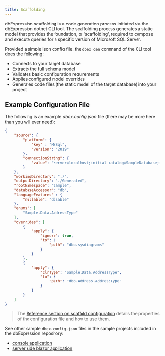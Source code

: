 ```yaml
---
title: Scaffolding
---
```


dbExpression scaffolding is a code generation process initiated via the dbExpression dotnet CLI tool.  The scaffolding process generates 
a static model that provides the foundation, or 'scaffolding', required to compose and execute queries for a specific version of Microsoft SQL Server.  

Provided a simple json config file, the `dbex gen` command of the CLI tool does the following:
* Connects to your target database
* Extracts the full schema model
* Validates basic configuration requirements
* Applies configured model overrides 
* Generates code files (the static model of the target database) into your project

## Example Configuration File
The following is an example *dbex.config.json* file (there may be more here than you will ever need):
```json
{
    "source": {
        "platform": {
            "key" : "MsSql",
            "version": "2019"
        },
        "connectionString": {
            "value": "server=localhost;initial catalog=SampleDatabase;integrated security=true"
        }
    },
    "workingDirectory": "./",
    "outputDirectory": "./Generated",
    "rootNamespace": "Sample",
    "databaseAccessor": "db",
    "languageFeatures" : {
        "nullable": "disable"
    },
    "enums": [
        "Sample.Data.AddressType"
    ],
    "overrides": [
        {
            "apply": {
                "ignore": true,
                "to": {
                    "path": "dbo.sysdiagrams"
                }
            }
        }, 
        {
            "apply": {
                "clrType": "Sample.Data.AddressType",
                "to": {
                    "path": "dbo.Address.AddressType"
                }
            }
        }
    ]
}
```
> The [Reference section on scaffold configuration](../../reference/configuration/scaffolding/object-overrides) details the properties of the configuration file 
and how to use them.

See other sample `dbex.config.json` files in the sample projects included in the dbExpression repository:
* [console application](https://github.com/HatTrickLabs/dbExpression/tree/master/samples/mssql/NetCoreConsoleApp/dbex.config.json)
* [server side blazor application](https://github.com/HatTrickLabs/dbExpression/tree/master/samples/mssql/ServerSideBlazorApp/dbex.config.json)
